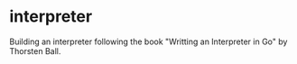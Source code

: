 # interpreter

Building an interpreter following the book "Writting an Interpreter in Go" by Thorsten Ball.